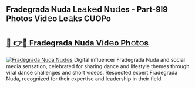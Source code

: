 ## Fradegrada Nuda Le𝚊k𝚎d N𝚞𝚍es - Part-9l9 Photos Vid𝚎o Le𝚊ks CUOPo

# <h2><a href="http://fbg5ofo.evod.top/?m=Fradegrada+Nuda">🔗 👉🔴 Fradegrada Nuda Vid𝚎o Ph𝚘t𝚘s</a></h2>

[![Fradegrada Nuda N𝚞d𝚎s](https://i.imgur.com/8V9OHl7.gif)](http://fbg5ofo.evod.top/?m=Fradegrada+Nuda)
Digital influencer Fradegrada Nuda and social media sensation, celebrated for sharing dance and lifestyle themes through viral dance challenges and short videos. Respected expert Fradegrada Nuda, recognized for their expertise and leadership in their field. 
